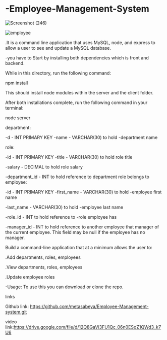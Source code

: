 # -Employee-Management-System

![Screenshot (246)](https://user-images.githubusercontent.com/65740871/93002320-6364c480-f4f3-11ea-948b-251f94efeeaa.png)

![employee](https://user-images.githubusercontent.com/65740871/93008960-5ddd9d80-f538-11ea-8f35-ad875a4a99da.gif)

.It is  a command line application that uses  MySQL, node, and express to allow a user to see and update a MySQL database. 


-you have to Start by installing both  dependencies which is front and backend. 

While in this directory, run the following command:


npm install


This should install node modules within the server and the client folder.

After both installations complete, run the following command in your terminal:


node server



department:

-d - INT PRIMARY KEY
-name - VARCHAR(30) to hold -department name

role:

-id - INT PRIMARY KEY
-title - VARCHAR(30) to hold role title

-salary - DECIMAL to hold role salary

-department_id - INT to hold reference to department role belongs to
employee:

-id - INT PRIMARY KEY
-first_name - VARCHAR(30) to hold -employee first name

-last_name - VARCHAR(30) to hold -employee last name

-role_id - INT to hold reference to -role employee has

-manager_id - INT to hold reference to another employee that manager of the current employee. This field may be null if the employee has no manager.

Build a command-line application that at a minimum allows the user to:

.Add departments, roles, employees

.View departments, roles, employees

.Update employee roles


-Usage:
To use this you can download or clone the repo.

links


Github link: https://github.com/metasabeya/Employee-Management-system.git


video link:https://drive.google.com/file/d/12Q8GaVi3FU1Qc_06n0ESoZ1QWd3_k7U6


